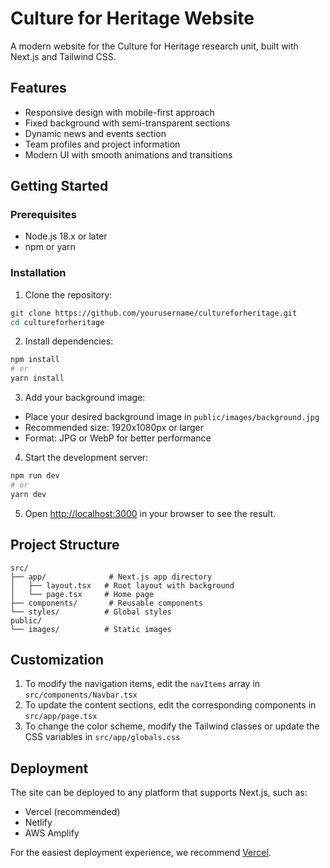 # Culture for Heritage Website

A modern website for the Culture for Heritage research unit, built with Next.js and Tailwind CSS.

## Features

- Responsive design with mobile-first approach
- Fixed background with semi-transparent sections
- Dynamic news and events section
- Team profiles and project information
- Modern UI with smooth animations and transitions

## Getting Started

### Prerequisites

- Node.js 18.x or later
- npm or yarn

### Installation

1. Clone the repository:
```bash
git clone https://github.com/yourusername/cultureforheritage.git
cd cultureforheritage
```

2. Install dependencies:
```bash
npm install
# or
yarn install
```

3. Add your background image:
- Place your desired background image in `public/images/background.jpg`
- Recommended size: 1920x1080px or larger
- Format: JPG or WebP for better performance

4. Start the development server:
```bash
npm run dev
# or
yarn dev
```

5. Open [http://localhost:3000](http://localhost:3000) in your browser to see the result.

## Project Structure

```
src/
├── app/              # Next.js app directory
│   ├── layout.tsx   # Root layout with background
│   └── page.tsx     # Home page
├── components/       # Reusable components
└── styles/          # Global styles
public/
└── images/          # Static images
```

## Customization

1. To modify the navigation items, edit the `navItems` array in `src/components/Navbar.tsx`
2. To update the content sections, edit the corresponding components in `src/app/page.tsx`
3. To change the color scheme, modify the Tailwind classes or update the CSS variables in `src/app/globals.css`

## Deployment

The site can be deployed to any platform that supports Next.js, such as:
- Vercel (recommended)
- Netlify
- AWS Amplify

For the easiest deployment experience, we recommend [Vercel](https://vercel.com/new). 